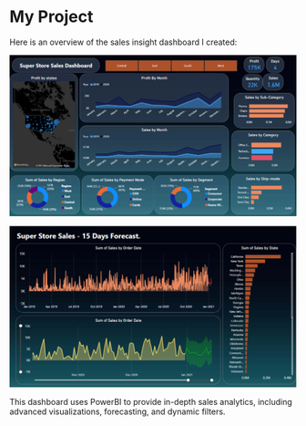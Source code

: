 # My Project

Here is an overview of the sales insight dashboard I created:

![Page 1](Page%201.png)

![Page 2](page%202.png)

This dashboard uses PowerBI to provide in-depth sales analytics, including advanced visualizations, forecasting, and dynamic filters.

